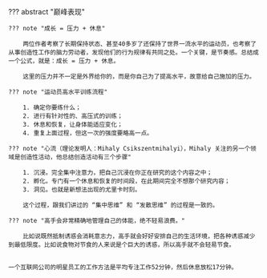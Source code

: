 
??? abstract "巅峰表现"

    ??? note "成长 = 压力 + 休息"

        两位作者考察了长期保持状态、甚至40多岁了还保持了世界一流水平的运动员，也考察了从事创造性工作的脑力劳动者，发现他们的行为规律有共同之处。一个关键，是节奏感。总结成一个公式，就是：成长 = 压力 + 休息。

        这里的压力并不一定是外界给你的，而是你自己为了提高水平，故意给自己施加的压力。

    ??? note "运动员高水平训练流程"

        1. 确定你要练什么；
        2. 进行有针对性的、高压式的训练；
        3. 休息和恢复，让身体能适应变化；
        4. 重复上面过程，但这一次的强度要略高一点。

    ??? note "心流（理论发明人：Mihaly Csikszentmihalyi），Mihaly 关注的另一个领域是创造性活动，他总结创造活动有三个步骤"

        1. 沉浸。完全集中注意力，把自己沉浸在你正在研究的这个内容之中；
        2. 孵化。专门有一个休息和恢复的时间段，在此期间完全不想那个研究内容；
        3. 洞见。也就是新想法出现的尤里卡时刻。

        这个过程，跟我们讲过的 “集中思维” 和 “发散思维” 的过程是一致的。

    ??? note "高手会非常精确地管理自己的体能，绝不轻易浪费。"
    
        比如说既然抵制诱惑会消耗意志力，高手就会好好安排自己的生活环境，把各种诱惑减少到最低限度。比如说食物对节食的人来说是个巨大的诱惑，所以高手就不会轻易节食。


    一个互联网公司的明星员工的工作方法是平均专注工作52分钟，然后休息放松17分钟。





